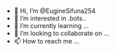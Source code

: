 - 👋 Hi, I’m @EugineSifuna254
- 👀 I’m interested in .bots..
- 🌱 I’m currently learning ...
- 💞️ I’m looking to collaborate on ...
- 📫 How to reach me ...

<!---
EugineSifuna254/EugineSifuna254 is a ✨ special ✨ repository because its `README.md` (this file) appears on your GitHub profile.
You can click the Preview link to take a look at your changes.
--->
